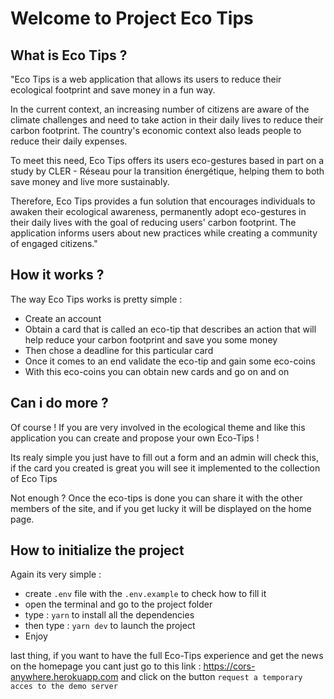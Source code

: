 # Welcome to Project Eco Tips

## What is Eco Tips ?

"Eco Tips is a web application that allows its users to reduce their ecological footprint and save money in a fun way.

In the current context, an increasing number of citizens are aware of the climate challenges and need to take action in their daily lives to reduce their carbon footprint.
The country's economic context also leads people to reduce their daily expenses.

To meet this need, Eco Tips offers its users eco-gestures based in part on a study by CLER - Réseau pour la transition énergétique, helping them to both save money and live more sustainably.

Therefore, Eco Tips provides a fun solution that encourages individuals to awaken their ecological awareness, permanently adopt eco-gestures in their daily lives with the goal of reducing users' carbon footprint. The application informs users about new practices while creating a community of engaged citizens."

## How it works ?

The way Eco Tips works is pretty simple :

- Create an account
- Obtain a card that is called an eco-tip that describes an action that will help reduce your carbon footprint and save you some money
- Then chose a deadline for this particular card
- Once it comes to an end validate the eco-tip and gain some eco-coins
- With this eco-coins you can obtain new cards and go on and on

## Can i do more ?

Of course ! If you are very involved in the ecological theme and like this application you can create and propose your own Eco-Tips !

Its realy simple you just have to fill out a form and an admin will check this, if the card you created is great you will see it implemented to the collection of Eco Tips

Not enough ? Once the eco-tips is done you can share it with the other members of the site, and if you get lucky it will be displayed on the home page.

## How to initialize the project

Again its very simple :

- create `.env` file with the `.env.example` to check how to fill it
- open the terminal and go to the project folder
- type : `yarn` to install all the dependencies
- then type : `yarn dev` to launch the project
- Enjoy

last thing, if you want to have the full Eco-Tips experience and get the news on the homepage you cant just go to this link : <https://cors-anywhere.herokuapp.com> and click on the button `request a temporary acces to the demo server`
